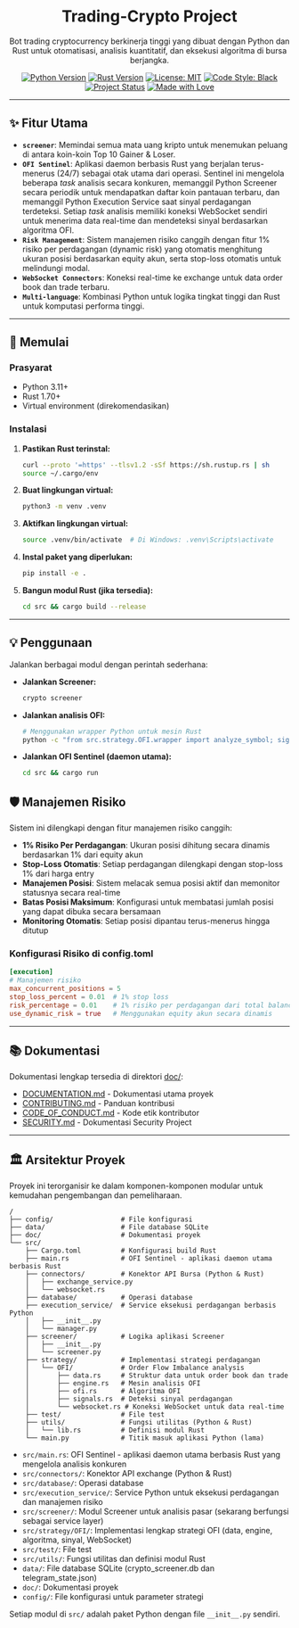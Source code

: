 <div align="center">
<h1 align="center">Trading-Crypto Project</h1>
<p align="center">
Bot trading cryptocurrency berkinerja tinggi yang dibuat dengan Python dan Rust untuk otomatisasi, analisis kuantitatif, dan eksekusi algoritma di bursa berjangka.
</p>
</div>
<div align="center">
<!-- Shields.io Badges -->
<a href="https://www.python.org/downloads/"><img src="https://img.shields.io/badge/python-3.11+-blue.svg?style=for-the-badge&logo=python" alt="Python Version"></a>
<a href="https://www.rust-lang.org/"><img src="https://img.shields.io/badge/rust-1.70+-orange.svg?style=for-the-badge&logo=rust" alt="Rust Version"></a>
<a href="https://opensource.org/licenses/MIT"><img src="https://img.shields.io/badge/License-MIT-yellow.svg?style=for-the-badge" alt="License: MIT"></a>
<a href="#"><img src="https://img.shields.io/badge/code%20style-black-000000.svg?style=for-the-badge" alt="Code Style: Black"></a>
<br>
<a href="#"><img src="https://img.shields.io/badge/status-aktif-brightgreen?style=for-the-badge" alt="Project Status"></a>
<a href="#"><img src="https://img.shields.io/badge/Made%20with-Love-red?style=for-the-badge&logo=heart" alt="Made with Love"></a>
</div>

---

## ✨ Fitur Utama

- **`screener`**: Memindai semua mata uang kripto untuk menemukan peluang di antara koin-koin Top 10 Gainer & Loser.
- **`OFI Sentinel`**: Aplikasi daemon berbasis Rust yang berjalan terus-menerus (24/7) sebagai otak utama dari operasi. Sentinel ini mengelola beberapa *task* analisis secara konkuren, memanggil Python Screener secara periodik untuk mendapatkan daftar koin pantauan terbaru, dan memanggil Python Execution Service saat sinyal perdagangan terdeteksi. Setiap *task* analisis memiliki koneksi WebSocket sendiri untuk menerima data real-time dan mendeteksi sinyal berdasarkan algoritma OFI.
- **`Risk Management`**: Sistem manajemen risiko canggih dengan fitur 1% risiko per perdagangan (dynamic risk) yang otomatis menghitung ukuran posisi berdasarkan equity akun, serta stop-loss otomatis untuk melindungi modal.
- **`WebSocket Connectors`**: Koneksi real-time ke exchange untuk data order book dan trade terbaru.
- **`Multi-language`**: Kombinasi Python untuk logika tingkat tinggi dan Rust untuk komputasi performa tinggi.

---

## 🚀 Memulai

### Prasyarat

- Python 3.11+
- Rust 1.70+ 
- Virtual environment (direkomendasikan)

### Instalasi

1. **Pastikan Rust terinstal:**
   ```bash
   curl --proto '=https' --tlsv1.2 -sSf https://sh.rustup.rs | sh
   source ~/.cargo/env
   ```

2. **Buat lingkungan virtual:**
   ```bash
   python3 -m venv .venv
   ```

3. **Aktifkan lingkungan virtual:**
   ```bash
   source .venv/bin/activate  # Di Windows: .venv\Scripts\activate
   ```

4. **Instal paket yang diperlukan:**
   ```bash
   pip install -e .
   ```

5. **Bangun modul Rust (jika tersedia):**
   ```bash
   cd src && cargo build --release
   ```

---

## 💡 Penggunaan

Jalankan berbagai modul dengan perintah sederhana:

- **Jalankan Screener:**
  ```bash
  crypto screener
  ```

- **Jalankan analisis OFI:**
  ```bash
  # Menggunakan wrapper Python untuk mesin Rust
  python -c "from src.strategy.OFI.wrapper import analyze_symbol; signal = analyze_symbol('BTCUSDT'); print(signal)"
  ```

- **Jalankan OFI Sentinel (daemon utama):**
  ```bash
  cd src && cargo run
  ```

## 🛡️ Manajemen Risiko

Sistem ini dilengkapi dengan fitur manajemen risiko canggih:

- **1% Risiko Per Perdagangan**: Ukuran posisi dihitung secara dinamis berdasarkan 1% dari equity akun
- **Stop-Loss Otomatis**: Setiap perdagangan dilengkapi dengan stop-loss 1% dari harga entry
- **Manajemen Posisi**: Sistem melacak semua posisi aktif dan memonitor statusnya secara real-time
- **Batas Posisi Maksimum**: Konfigurasi untuk membatasi jumlah posisi yang dapat dibuka secara bersamaan
- **Monitoring Otomatis**: Setiap posisi dipantau terus-menerus hingga ditutup

### Konfigurasi Risiko di config.toml

```toml
[execution]
# Manajemen risiko
max_concurrent_positions = 5
stop_loss_percent = 0.01  # 1% stop loss
risk_percentage = 0.01    # 1% risiko per perdagangan dari total balance
use_dynamic_risk = true   # Menggunakan equity akun secara dinamis
```

---

## 📚 Dokumentasi

Dokumentasi lengkap tersedia di direktori [doc/](doc/):

- [DOCUMENTATION.md](doc/DOCUMENTATION.md) - Dokumentasi utama proyek
- [CONTRIBUTING.md](doc/CONTRIBUTING.md) - Panduan kontribusi
- [CODE_OF_CONDUCT.md](doc/CODE_OF_CONDUCT.md) - Kode etik kontributor
- [SECURITY.md](doc/SECURITY.md) - Dokumentasi Security Project

---

## 🏛️ Arsitektur Proyek

Proyek ini terorganisir ke dalam komponen-komponen modular untuk kemudahan pengembangan dan pemeliharaan.

```
/
├── config/                 # File konfigurasi
├── data/                   # File database SQLite
├── doc/                    # Dokumentasi proyek
└── src/
    ├── Cargo.toml          # Konfigurasi build Rust
    ├── main.rs             # OFI Sentinel - aplikasi daemon utama berbasis Rust
    ├── connectors/         # Konektor API Bursa (Python & Rust)
    │   ├── exchange_service.py
    │   └── websocket.rs
    ├── database/           # Operasi database
    ├── execution_service/  # Service eksekusi perdagangan berbasis Python
    │   ├── __init__.py
    │   └── manager.py
    ├── screener/           # Logika aplikasi Screener
    │   ├── __init__.py
    │   └── screener.py
    ├── strategy/           # Implementasi strategi perdagangan
    │   └── OFI/            # Order Flow Imbalance analysis
    │       ├── data.rs     # Struktur data untuk order book dan trade
    │       ├── engine.rs   # Mesin analisis OFI
    │       ├── ofi.rs      # Algoritma OFI
    │       ├── signals.rs  # Deteksi sinyal perdagangan
    │       └── websocket.rs # Koneksi WebSocket untuk data real-time
    ├── test/               # File test
    ├── utils/              # Fungsi utilitas (Python & Rust)
    │   └── lib.rs          # Definisi modul Rust
    └── main.py             # Titik masuk aplikasi Python (lama)
```

- `src/main.rs`: OFI Sentinel - aplikasi daemon utama berbasis Rust yang mengelola analisis konkuren
- `src/connectors/`: Konektor API exchange (Python & Rust)
- `src/database/`: Operasi database
- `src/execution_service/`: Service Python untuk eksekusi perdagangan dan manajemen risiko
- `src/screener/`: Modul Screener untuk analisis pasar (sekarang berfungsi sebagai service layer)
- `src/strategy/OFI/`: Implementasi lengkap strategi OFI (data, engine, algoritma, sinyal, WebSocket)
- `src/test/`: File test
- `src/utils/`: Fungsi utilitas dan definisi modul Rust
- `data/`: File database SQLite (crypto_screener.db dan telegram_state.json)
- `doc/`: Dokumentasi proyek
- `config/`: File konfigurasi untuk parameter strategi

Setiap modul di `src/` adalah paket Python dengan file `__init__.py` sendiri.